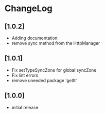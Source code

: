 # ChangeLog

## [1.0.2]

- Adding documentation
- remove sync method from the HttpManager

## [1.0.1]

- Fix setTypeSyncZone for global syncZone
- Fix lint errors
- remove uneeded package 'getIt'

## [1.0.0]

- initial release
